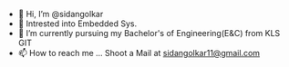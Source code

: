- 👋 Hi, I’m @sidangolkar
- 👀 Intrested into Embedded Sys.
- 🌱 I’m currently pursuing my  Bachelor's of Engineering(E&C) from KLS GIT
- 📫 How to reach me ... Shoot a Mail at sidangolkar11@gmail.com

<!---
sidangolkar/sidangolkar is a ✨ special ✨ repository because its `README.md` (this file) appears on your GitHub profile.
You can click the Preview link to take a look at your changes.
--->
